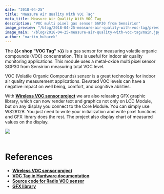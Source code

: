 ```yaml
---
date: "2018-04-25"
title: "Measure Air Quality With VOC Tag"
meta_title: Measure Air Quality With VOC Tag
description: "VOC multi pixel gas sensor SGP30 from Sensirion"
image_preview: "/blog/2018-04-25-measure-air-quality-with-voc-tag/preview.jpg"
image_main: "/blog/2018-04-25-measure-air-quality-with-voc-tag/main.jpg"
author: "martin_hubacek"
---
```



The **{{< shop "VOC Tag" >}}** is a gas sensor for measuring volatile organic compounds (VOC) concentration. This is useful for indoor air quality monitoring applications. This module uses a metal-oxide multi pixel sensor SGP30 from Sensirion measuring total VOC level.

VOC (Volatile Organic Compounds) sensor is a great technology for indoor air quality measurement applications. Elevated VOC levels can have a negative impact on well being, comfort, and cognitive abilities.

With [**Wireless VOC sensor project**](https://developers.hardwario.com/projects/radio-voc-sensor) we are also releasing GFX graphic library, which can now render text and graphics not only on LCD Module, but on any display you connect to the Core Module. You can simply use WS2812B. You just need to write your initialization and write pixel functions and GFX library does the rest. The project also display chart of measured values on the display.

<div>
<img src="voc-lcd.jpg" align="center" style="margin:0 0 20px 0;"/>
</div>

# References

  * [**Wireless VOC sensor project**](https://developers.hardwario.com/projects/radio-voc-sensor)
  * [**VOC Tag in Hardware documentation**](https://developers.hardwario.com/hardware/about-voc-tag)
  * [**Source code for Radio VOC sensor**](https://github.com/bigclownlabs/bcf-radio-voc-sensor)
  * [**GFX library**](https://sdk.bigclown.com/group__bc__gfx.html)
